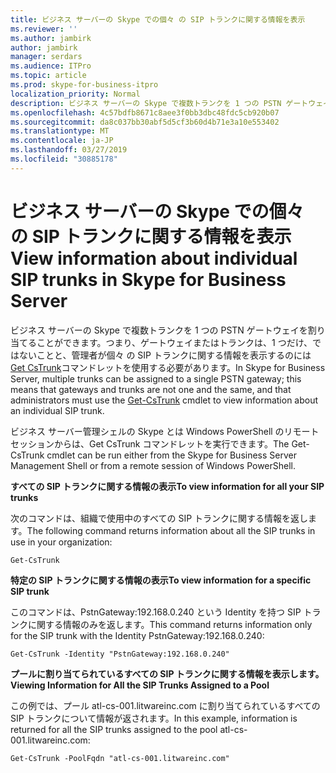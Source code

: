 ```yaml
---
title: ビジネス サーバーの Skype での個々 の SIP トランクに関する情報を表示
ms.reviewer: ''
ms.author: jambirk
author: jambirk
manager: serdars
ms.audience: ITPro
ms.topic: article
ms.prod: skype-for-business-itpro
localization_priority: Normal
description: ビジネス サーバーの Skype で複数トランクを 1 つの PSTN ゲートウェイを割り当てることができます。つまり、ゲートウェイおよびトランクは、特定の 1 つだけ、管理者は個々 の SIP トランクに関する情報を表示するのには、Get CsTrunk コマンドレットを使用する必要があります。
ms.openlocfilehash: 4c57bdfb8671c8aee3f0bb3dbc48fdc5cb920b07
ms.sourcegitcommit: da8c037bb30abf5d5cf3b60d4b71e3a10e553402
ms.translationtype: MT
ms.contentlocale: ja-JP
ms.lasthandoff: 03/27/2019
ms.locfileid: "30885178"
---
```

# <a name="view-information-about-individual-sip-trunks-in-skype-for-business-server"></a><span data-ttu-id="d3971-103">ビジネス サーバーの Skype での個々 の SIP トランクに関する情報を表示</span><span class="sxs-lookup"><span data-stu-id="d3971-103">View information about individual SIP trunks in Skype for Business Server</span></span>

<span data-ttu-id="d3971-104">ビジネス サーバーの Skype で複数トランクを 1 つの PSTN ゲートウェイを割り当てることができます。つまり、ゲートウェイまたはトランクは、1 つだけ、ではないことと、管理者が個々 の SIP トランクに関する情報を表示するのには[Get CsTrunk](https://docs.microsoft.com/en-us/powershell/module/skype/Get-CsTrunk)コマンドレットを使用する必要があります。</span><span class="sxs-lookup"><span data-stu-id="d3971-104">In Skype for Business Server, multiple trunks can be assigned to a single PSTN gateway; this means that gateways and trunks are not one and the same, and that administrators must use the [Get-CsTrunk](https://docs.microsoft.com/en-us/powershell/module/skype/Get-CsTrunk) cmdlet to view information about an individual SIP trunk.</span></span>

<span data-ttu-id="d3971-105">ビジネス サーバー管理シェルの Skype とは Windows PowerShell のリモート セッションからは、Get CsTrunk コマンドレットを実行できます。</span><span class="sxs-lookup"><span data-stu-id="d3971-105">The Get-CsTrunk cmdlet can be run either from the  Skype for Business Server Management Shell or from a remote session of Windows PowerShell.</span></span>

<span data-ttu-id="d3971-106">**すべての SIP トランクに関する情報の表示**</span><span class="sxs-lookup"><span data-stu-id="d3971-106">**To view information for all your SIP trunks**</span></span>

<span data-ttu-id="d3971-107">次のコマンドは、組織で使用中のすべての SIP トランクに関する情報を返します。</span><span class="sxs-lookup"><span data-stu-id="d3971-107">The following command returns information about all the SIP trunks in use in your organization:</span></span>

`Get-CsTrunk`

<span data-ttu-id="d3971-108">**特定の SIP トランクに関する情報の表示**</span><span class="sxs-lookup"><span data-stu-id="d3971-108">**To view information for a specific SIP trunk**</span></span>

<span data-ttu-id="d3971-109">このコマンドは、PstnGateway:192.168.0.240 という Identity を持つ SIP トランクに関する情報のみを返します。</span><span class="sxs-lookup"><span data-stu-id="d3971-109">This command returns information only for the SIP trunk with the Identity PstnGateway:192.168.0.240:</span></span>

`Get-CsTrunk -Identity "PstnGateway:192.168.0.240"`

<span data-ttu-id="d3971-110">**プールに割り当てられているすべての SIP トランクに関する情報を表示します。**</span><span class="sxs-lookup"><span data-stu-id="d3971-110">**Viewing Information for All the SIP Trunks Assigned to a Pool**</span></span>

<span data-ttu-id="d3971-111">この例では、プール atl-cs-001.litwareinc.com に割り当てられているすべての SIP トランクについて情報が返されます。</span><span class="sxs-lookup"><span data-stu-id="d3971-111">In this example, information is returned for all the SIP trunks assigned to the pool atl-cs-001.litwareinc.com:</span></span>

`Get-CsTrunk -PoolFqdn "atl-cs-001.litwareinc.com"`
